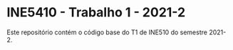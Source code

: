 # INE5410 - Trabalho 1 - 2021-2

Este repositório contém o código base do T1 de INE510 do semestre 2021-2.
